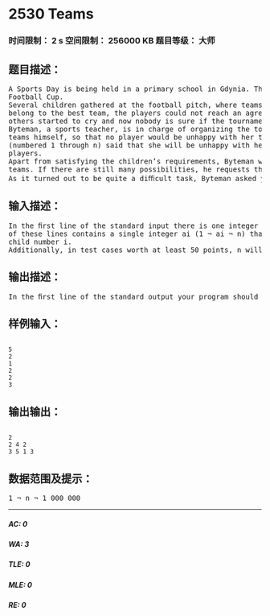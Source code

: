 # 2530 Teams   
### 时间限制： 2 s     空间限制： 256000 KB     题目等级： 大师  
## 题目描述：  

<pre>
A Sports Day is being held in a primary school in Gdynia. The most important part of the event is the Annual  
Football Cup.  
Several children gathered at the football pitch, where teams were to be formed. As everyone wanted to  
belong to the best team, the players could not reach an agreement. Some of them threatened not to play,  
others started to cry and now nobody is sure if the tournament will take place at all.  
Byteman, a sports teacher, is in charge of organizing the tournament. He decided to split the children into  
teams himself, so that no player would be unhappy with her team. The i-th of the n children on the pitch  
(numbered 1 through n) said that she will be unhappy with her team if the team consists of less than ai  
players.  
Apart from satisfying the children’s requirements, Byteman would like to maximize the total number of  
teams. If there are still many possibilities, he requests the size of the largest team to be as small as possible.  
As it turned out to be quite a diﬃcult task, Byteman asked you for help.
</pre>
  
  
## 输入描述：  

<pre>
In the ﬁrst line of the standard input there is one integer n (1 ¬ n ¬ 1 000 000). Then, n lines follow. The i-th  
of these lines contains a single integer ai (1 ¬ ai ¬ n) that denotes the minimum team size that satisﬁes the  
child number i.  
Additionally, in test cases worth at least 50 points, n will not exceed 5 000.
</pre>
  
  
## 输出描述：  

<pre>
In the ﬁrst line of the standard output your program should write a single integer t equal to the maximumpossible number of teams. Then, t lines containing a description of the teams should follow. The i-th of theselines should contain an integer si (1 ¬ si ¬ n) denoting the size of the i-th team, and then si integersk1, k2, . . . , ksi (1 ¬ kj ¬ n for j = 1, 2, . . . , si), denoting the numbers of children belonging to the team i. Ifthere are many possible answers, you can output any of the solutions which minimize the size of the largestteam (among all the solutions consisting of exactly t teams).
</pre>
  
  
## 样例输入：  

<pre><code>
5  
2  
1  
2  
2  
3
</code></pre>
  
  
## 输出输出：  

<pre><code>
2  
2 4 2  
3 5 1 3
</code></pre>
  
  
## 数据范围及提示：  

<pre>
1 ¬ n ¬ 1 000 000
</pre>
  
  
***  

##### AC: 0  
##### WA: 3  
##### TLE: 0  
##### MLE: 0  
##### RE: 0  
